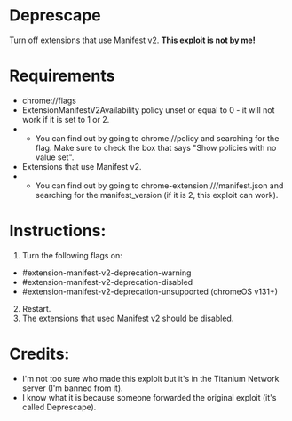 # Deprescape
Turn off extensions that use Manifest v2. **This exploit is not by me!**

# Requirements
- chrome://flags
- ExtensionManifestV2Availability policy unset or equal to 0 - it will not work if it is set to 1 or 2.
- - You can find out by going to chrome://policy and searching for the flag. Make sure to check the box that says "Show policies with no value set".
- Extensions that use Manifest v2.
- - You can find out by going to chrome-extension://<extension-id>/manifest.json and searching for the manifest_version (if it is 2, this exploit can work).

# Instructions:
1. Turn the following flags on:
- #extension-manifest-v2-deprecation-warning
- #extension-manifest-v2-deprecation-disabled
- #extension-manifest-v2-deprecation-unsupported (chromeOS v131+)
2. Restart.
3. The extensions that used Manifest v2 should be disabled.

# Credits:
- I'm not too sure who made this exploit but it's in the Titanium Network server (I'm banned from it).
- I know what it is because someone forwarded the original exploit (it's called Deprescape).
